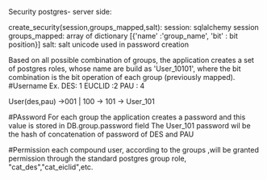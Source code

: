 Security postgres- server side:

create_security(session,groups_mapped,salt):
    session: sqlalchemy session
    groups_mapped: array of dictionary [{'name' :'group_name', 'bit' : bit position}]
    salt: salt unicode used in password creation

Based on all possible combination of groups, the application creates a set of postgres roles, whose name are build as 'User_10101',
where the bit combination is the bit operation of each group (previously mapped).
#Username
Ex.
DES: 1
EUCLID :2
PAU : 4

User(des,pau) ->001 | 100 -> 101 -> User_101

#PAssword
For each group the application creates  a password and this value is stored in DB.group.password field
The User_101 password wil be the hash of concatenation of password of DES and PAU

#Permission
each compound user, according to the groups ,will be granted permission through the standard postgres group role, "cat_des","cat_eiclid",etc.
